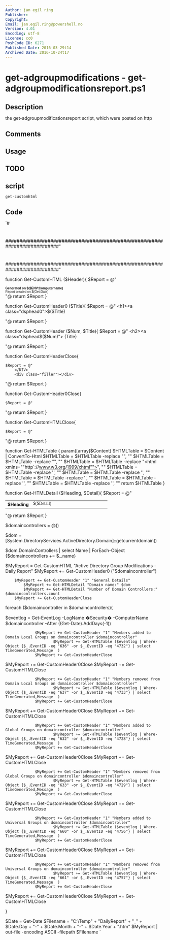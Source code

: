 ```yaml
---
Author: jan egil ring
Publisher: 
Copyright: 
Email: jan.egil.ring@powershell.no
Version: 4.01
Encoding: utf-8
License: cc0
PoshCode ID: 6271
Published Date: 2016-03-29t14
Archived Date: 2016-10-24t17
---
```


# get-adgroupmodifications - get-adgroupmodificationsreport.ps1

## Description

the get-adgroupmodificationsreport script, which were posted on http

## Comments



## Usage



## TODO



## script

`get-customhtml`

## Code

`#
 #
 ###########################################################################"
 #
 #
 #
 #
 #
 #
 ###########################################################################"
 
 
 
 function Get-CustomHTML ($Header){
 $Report = @"
 <!DOCTYPE HTML PUBLIC "-//W3C//DTD HTML 4.01 Frameset//EN" "http`://www.w3.org/TR/html4/frameset.dtd">
 <html><head><title>$($Header)</title>
 <META http-equiv=Content-Type content='text/html; charset=windows-1252'>
 
 <meta name="save" content="history">
 
 <style type="text/css">
 TABLE {TABLE-LAYOUT: fixed; FONT-SIZE: 100%; WIDTH: 100%}
 *{margin:0}
 .dspcont1{ display:none}
 a.dsphead1 span.dspchar{font-family:monospace;font-weight:normal;}
 td {VERTICAL-ALIGN: TOP; FONT-FAMILY: Tahoma}
 BODY {margin-left: 4pt} 
 BODY {margin-right: 4pt} 
 BODY {margin-top: 6pt} 
 </style>
 </head>
 <body>
 <font face="Arial" size="1"><b>Generated on $($ENV:Computername)</b></font><br>
 <font face="Arial" size="1">Report created on $(Get-Date)</font>
 <div class="filler"></div>
 <div class="filler"></div>
 <div class="filler"></div>
 <div class="save">
 "@
 return $Report
 }
 
 function Get-CustomHeader0 ($Title){
 $Report = @"
 		<h1><a class="dsphead0">$($Title)</a></h1>
 	<div class="filler"></div>
 "@
 return $Report
 }
 
 function Get-CustomHeader ($Num, $Title){
 $Report = @"
 	<h2><a class="dsphead$($Num)">
 	$($Title)</a></h2>
 	<div class="dspcont">
 "@
 return $Report
 }
 
 function Get-CustomHeaderClose{
 
 	$Report = @"
 		</DIV>
 		<div class="filler"></div>
 "@
 return $Report
 }
 
 function Get-CustomHeader0Close{
 
 	$Report = @"
 </DIV>
 "@
 return $Report
 }
 
 function Get-CustomHTMLClose{
 
 	$Report = @"
 </div>
 
 </body>
 </html>
 "@
 return $Report
 }
 
 function Get-HTMLTable {
 	param([array]$Content)
 	$HTMLTable = $Content | ConvertTo-Html
 	$HTMLTable = $HTMLTable -replace "<!DOCTYPE html PUBLIC ""-//W3C//DTD XHTML 1.0 Strict//EN""  ""http`://www.w3.org/TR/xhtml1/DTD/xhtml1-strict.dtd"">", ""
 	$HTMLTable = $HTMLTable -replace "<!DOCTYPE HTML PUBLIC ""-//W3C//DTD HTML 4.01//EN""  ""http`://www.w3.org/TR/html4/strict.dtd"">", ""
 	$HTMLTable = $HTMLTable -replace "<html xmlns=""http`://www.w3.org/1999/xhtml"">", ""
 	$HTMLTable = $HTMLTable -replace '<html>', ""
 	$HTMLTable = $HTMLTable -replace '<head>', ""
 	$HTMLTable = $HTMLTable -replace '<title>HTML TABLE</title>', ""
 	$HTMLTable = $HTMLTable -replace '</head><body>', ""
 	$HTMLTable = $HTMLTable -replace '</body></html>', ""
 	return $HTMLTable
 }
 
 function Get-HTMLDetail ($Heading, $Detail){
 $Report = @"
 <TABLE>
 	<tr>
 	<th width='25%'><b>$Heading</b></font></th>
 	<td width='75%'>$($Detail)</td>
 	</tr>
 </TABLE>
 "@
 return $Report
 }
 
 $domaincontrollers = @()
 
 $dom = [System.DirectoryServices.ActiveDirectory.Domain]::getcurrentdomain()
 
 $dom.DomainControllers | select Name | ForEach-Object {$domaincontrollers += $_.name}
 
 
 
 $MyReport = Get-CustomHTML "Active Directory Group Modifications - Daily Report"
 	$MyReport += Get-CustomHeader0 ("$domaincontroller")
 		
 		$MyReport += Get-CustomHeader "1" "General Details"
 			$MyReport += Get-HTMLDetail "Domain name:" $dom
 			$MyReport += Get-HTMLDetail "Number of Domain Controllers:" $domaincontrollers.count
 		$MyReport += Get-CustomHeaderClose
 
 foreach ($domaincontroller in $domaincontrollers){
 
 $eventlog = Get-EventLog -LogName �Security� -ComputerName $domaincontroller -After ((Get-Date).AddDays(-1))
 
                 $MyReport += Get-CustomHeader "1" "Members added to Domain Local Groups on domaincontroller $domaincontroller"
                         $MyReport += Get-HTMLTable ($eventlog | Where-Object {$_.EventID -eq "636" -or $_.EventID -eq "4732"} | select TimeGenerated,Message  )
                 $MyReport += Get-CustomHeaderClose
 
 $MyReport += Get-CustomHeader0Close
 $MyReport += Get-CustomHTMLClose
 
                 $MyReport += Get-CustomHeader "1" "Members removed from Domain Local Groups on domaincontroller $domaincontroller"
                         $MyReport += Get-HTMLTable ($eventlog | Where-Object {$_.EventID -eq "637" -or $_.EventID -eq "4733"} | select TimeGenerated,Message  )
                 $MyReport += Get-CustomHeaderClose
 
 $MyReport += Get-CustomHeader0Close
 $MyReport += Get-CustomHTMLClose
 
                 $MyReport += Get-CustomHeader "1" "Members added to Global Groups on domaincontroller $domaincontroller"
                         $MyReport += Get-HTMLTable ($eventlog | Where-Object {$_.EventID -eq "632" -or $_.EventID -eq "4728"} | select TimeGenerated,Message  )
                 $MyReport += Get-CustomHeaderClose
 
 $MyReport += Get-CustomHeader0Close
 $MyReport += Get-CustomHTMLClose
 
                 $MyReport += Get-CustomHeader "1" "Members removed from Global Groups on domaincontroller $domaincontroller"
                         $MyReport += Get-HTMLTable ($eventlog | Where-Object {$_.EventID -eq "633" -or $_.EventID -eq "4729"} | select TimeGenerated,Message  )
                 $MyReport += Get-CustomHeaderClose
 
 $MyReport += Get-CustomHeader0Close
 $MyReport += Get-CustomHTMLClose
 
                 $MyReport += Get-CustomHeader "1" "Members added to Universal Groups on domaincontroller $domaincontroller"
                         $MyReport += Get-HTMLTable ($eventlog | Where-Object {$_.EventID -eq "660" -or $_.EventID -eq "4756"} | select TimeGenerated,Message  )
                 $MyReport += Get-CustomHeaderClose
 
 $MyReport += Get-CustomHeader0Close
 $MyReport += Get-CustomHTMLClose
 
                 $MyReport += Get-CustomHeader "1" "Members removed from Universal Groups on domaincontroller $domaincontroller"
                         $MyReport += Get-HTMLTable ($eventlog | Where-Object {$_.EventID -eq "661" -or $_.EventID -eq "4757"} | select TimeGenerated,Message  )
                 $MyReport += Get-CustomHeaderClose
 
 $MyReport += Get-CustomHeader0Close
 $MyReport += Get-CustomHTMLClose
 
 }
 
 $Date = Get-Date
 $Filename = "C:\Temp\" + "DailyReport" + "_" + $Date.Day + "-" + $Date.Month + "-" + $Date.Year + ".htm"
 $MyReport | out-file -encoding ASCII -filepath $Filename
`

